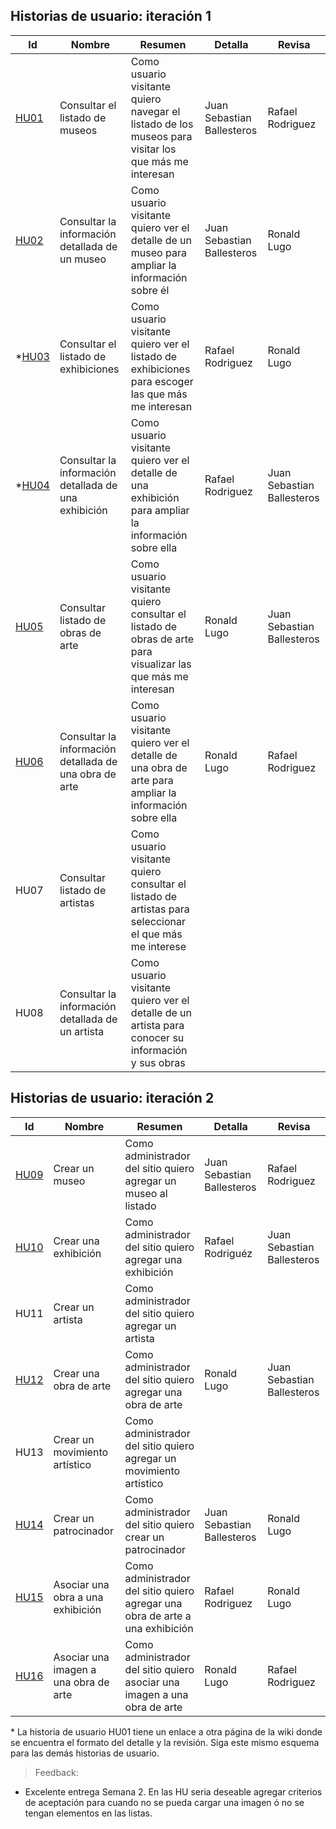 ## Historias de usuario: iteración 1

| Id             | Nombre                                                 | Resumen                                                                                                      | Detalla | Revisa |
| -------------- | ------------------------------------------------------ | ------------------------------------------------------------------------------------------------------------ | ------- | ------ |
| [HU01](HU01.md) | Consultar el listado de museos                         | Como usuario visitante quiero navegar el listado de los museos para visitar los que más me interesan         | Juan Sebastian Ballesteros | Rafael Rodriguez |
| [HU02](HU02.md)           | Consultar la información detallada de un museo         | Como usuario visitante quiero ver el detalle de un museo para ampliar la información sobre él                | Juan Sebastian Ballesteros | Ronald Lugo |
| \*[HU03](HU03.md) | Consultar el listado de exhibiciones                   | Como usuario visitante quiero ver el listado de exhibiciones para escoger las que más me interesan           | Rafael Rodriguez | Ronald Lugo |
| \*[HU04](HU04.md) | Consultar la información detallada de una exhibición   | Como usuario visitante quiero ver el detalle de una exhibición para ampliar la información sobre ella        | Rafael Rodriguez | Juan Sebastian Ballesteros |
| [HU05](HU05.md)   | Consultar listado de obras de arte                     | Como usuario visitante quiero consultar el listado de obras de arte para visualizar las que más me interesan | Ronald Lugo | Juan Sebastian Ballesteros |
| [HU06](HU06.md)   | Consultar la información detallada de una obra de arte | Como usuario visitante quiero ver el detalle de una obra de arte para ampliar la información sobre ella      | Ronald Lugo | Rafael Rodriguez |
| HU07           | Consultar listado de artistas                          | Como usuario visitante quiero consultar el listado de artistas para seleccionar el que más me interese       |         |        |
| HU08           | Consultar la información detallada de un artista       | Como usuario visitante quiero ver el detalle de un artista para conocer su información y sus obras           |         |        |

## Historias de usuario: iteración 2

| Id   | Nombre                                | Resumen                                                                       | Detalla | Revisa |
| ---- | ------------------------------------- | ----------------------------------------------------------------------------- | ------- | ------ |
| [HU09](HU09.md) | Crear un museo                        | Como administrador del sitio quiero agregar un museo al listado               | Juan Sebastian Ballesteros | Rafael Rodriguez |
| [HU10](HU10.md) | Crear una exhibición                  | Como administrador del sitio quiero agregar una exhibición                    | Rafael Rodriguéz | Juan Sebastian Ballesteros |
| HU11 | Crear un artista                      | Como administrador del sitio quiero agregar un artista                        |         |        |
| [HU12](HU12.md) | Crear una obra de arte                | Como administrador del sitio quiero agregar una obra de arte                  | Ronald Lugo | Juan Sebastian Ballesteros |
| HU13 | Crear un movimiento artístico         | Como administrador del sitio quiero agregar un movimiento artístico           |         |        |
| [HU14](HU14.md) | Crear un patrocinador                 | Como administrador del sitio quiero crear un patrocinador                     | Juan Sebastian Ballesteros | Ronald Lugo |
|[HU15](HU15.md) | Asociar una obra a una exhibición     | Como administrador del sitio quiero agregar una obra de arte a una exhibición | Rafael Rodriguez | Ronald Lugo |
| [HU16](HU16.md) | Asociar una imagen a una obra de arte | Como administrador del sitio quiero asociar una imagen a una obra de arte     | Ronald Lugo | Rafael Rodriguez |

\* La historia de usuario HU01 tiene un enlace a otra página de la wiki donde se encuentra el formato del detalle y la revisión. Siga este mismo esquema para las demás historias de usuario.

> Feedback:

- Excelente entrega Semana 2.
En las HU seria deseable agregar criterios de aceptación para cuando no se pueda cargar una imagen ó no se tengan elementos en las listas.
